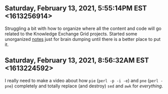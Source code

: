 ## Saturday, February 13, 2021, 5:55:14PM EST <1613256914>

Struggling a bit with how to organize where all the content and code
will go related to the Knowledge Exchange Grid projects. Started some
unorganized [notes](../notes/keg) just for brain dumping until there is
a better place to put it.

## Saturday, February 13, 2021, 8:56:32AM EST <1613224592>

I really need to make a video about how `pie` (`perl -p -i -e`) and
`pne` (`perl -pne`) completely and totally replace (and destroy) `sed`
and `awk` for *everything*.

